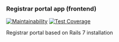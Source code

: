 ### Registrar portal app (frontend)

[![Maintainability](https://api.codeclimate.com/v1/badges/a91e4ae502a6c5245160/maintainability)](https://codeclimate.com/github/internetee/registrar_center2/maintainability)
[![Test Coverage](https://api.codeclimate.com/v1/badges/a91e4ae502a6c5245160/test_coverage)](https://codeclimate.com/github/internetee/registrar_center2/test_coverage)

Registrar portal based on Rails 7 installation 
